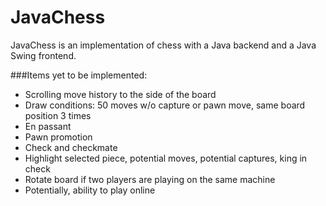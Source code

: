 # JavaChess

JavaChess is an implementation of chess with a Java backend and a Java Swing frontend.

###Items yet to be implemented:

- Scrolling move history to the side of the board
- Draw conditions: 50 moves w/o capture or pawn move, same board position 3 times
- En passant
- Pawn promotion
- Check and checkmate
- Highlight selected piece, potential moves, potential captures, king in check
- Rotate board if two players are playing on the same machine
- Potentially, ability to play online
